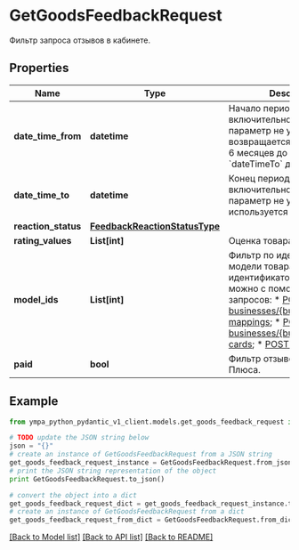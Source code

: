 # GetGoodsFeedbackRequest

Фильтр запроса отзывов в кабинете. 

## Properties
Name | Type | Description | Notes
------------ | ------------- | ------------- | -------------
**date_time_from** | **datetime** | Начало периода. Не включительно.  Если параметр не указан, возвращается информация за 6 месяцев до указанной в &#x60;dateTimeTo&#x60; даты.  | [optional] 
**date_time_to** | **datetime** | Конец периода. Не включительно.  Если параметр не указан, используется текущая дата.  | [optional] 
**reaction_status** | [**FeedbackReactionStatusType**](FeedbackReactionStatusType.md) |  | [optional] 
**rating_values** | **List[int]** | Оценка товара. | [optional] 
**model_ids** | **List[int]** | Фильтр по идентификатору модели товара.  Получить идентификатор модели можно с помощью одного из запросов:  * [POST businesses/{businessId}/offer-mappings](../../reference/business-assortment/getOfferMappings.md);  * [POST businesses/{businessId}/offer-cards](../../reference/content/getOfferCardsContentStatus.md);  * [POST models](../../reference/models/getModels.md).  | [optional] 
**paid** | **bool** | Фильтр отзывов за баллы Плюса. | [optional] 

## Example

```python
from ympa_python_pydantic_v1_client.models.get_goods_feedback_request import GetGoodsFeedbackRequest

# TODO update the JSON string below
json = "{}"
# create an instance of GetGoodsFeedbackRequest from a JSON string
get_goods_feedback_request_instance = GetGoodsFeedbackRequest.from_json(json)
# print the JSON string representation of the object
print GetGoodsFeedbackRequest.to_json()

# convert the object into a dict
get_goods_feedback_request_dict = get_goods_feedback_request_instance.to_dict()
# create an instance of GetGoodsFeedbackRequest from a dict
get_goods_feedback_request_from_dict = GetGoodsFeedbackRequest.from_dict(get_goods_feedback_request_dict)
```
[[Back to Model list]](../README.md#documentation-for-models) [[Back to API list]](../README.md#documentation-for-api-endpoints) [[Back to README]](../README.md)



